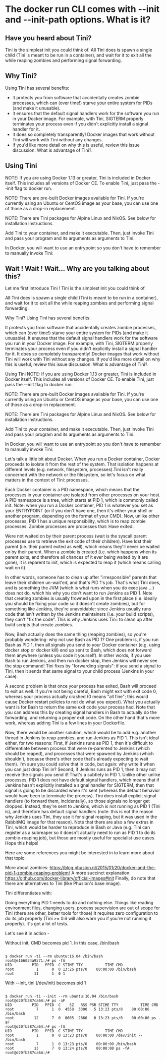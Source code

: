 
# The docker run CLI comes with --init and --init-path options. What is it?

## Have you heard about Tini?

Tini is the simplest init you could think of. All Tini does is spawn a single child (Tini is meant to be run in a container), and wait for it to exit all the while reaping zombies and performing signal forwarding.

## Why Tini?

Using Tini has several benefits:

- It protects you from software that accidentally creates zombie processes, which can (over time!) starve your entire system for PIDs (and make it unusable).
- It ensures that the default signal handlers work for the software you run in your Docker image. For example, with Tini, SIGTERM properly terminates your process even if you didn't explicitly install a signal handler for it.
- It does so completely transparently! Docker images that work without Tini will work with Tini without any changes.
- If you'd like more detail on why this is useful, review this issue discussion: What is advantage of Tini?.

## Using Tini

NOTE: If you are using Docker 1.13 or greater, Tini is included in Docker itself. This includes all versions of Docker CE. To enable Tini, just pass the --init flag to docker run.

NOTE: There are pre-built Docker images available for Tini. If you're currently using an Ubuntu or CentOS image as your base, you can use one of those as a drop-in replacement.

NOTE: There are Tini packages for Alpine Linux and NixOS. See below for installation instructions.

Add Tini to your container, and make it executable. Then, just invoke Tini and pass your program and its arguments as arguments to Tini.

In Docker, you will want to use an entrypoint so you don't have to remember to manually invoke Tini:

## Wait  ! Wait ! Wait... Why are you talking about this?


Let me first introduce Tini ! Tini is the simplest init you could think of.

All Tini does is spawn a single child (Tini is meant to be run in a container), and wait for it to exit all the while reaping zombies and performing signal forwarding.

Why Tini?
Using Tini has several benefits:

It protects you from software that accidentally creates zombie processes, which can (over time!) starve your entire system for PIDs (and make it unusable).
It ensures that the default signal handlers work for the software you run in your Docker image. For example, with Tini, SIGTERM properly terminates your process even if you didn't explicitly install a signal handler for it.
It does so completely transparently! Docker images that work without Tini will work with Tini without any changes.
If you'd like more detail on why this is useful, review this issue discussion: What is advantage of Tini?.

Using Tini
NOTE: If you are using Docker 1.13 or greater, Tini is included in Docker itself. This includes all versions of Docker CE. To enable Tini, just pass the --init flag to docker run.

NOTE: There are pre-built Docker images available for Tini. If you're currently using an Ubuntu or CentOS image as your base, you can use one of those as a drop-in replacement.

NOTE: There are Tini packages for Alpine Linux and NixOS. See below for installation instructions.

Add Tini to your container, and make it executable. Then, just invoke Tini and pass your program and its arguments as arguments to Tini.

In Docker, you will want to use an entrypoint so you don't have to remember to manually invoke Tini:

Let's talk a little bit about Docker. When you run a Docker container, Docker proceeds to isolate it from the rest of the system. 
That isolation happens at different levels (e.g. network, filesystem, processes).Tini isn't really concerned with the network or the filesystem, so let's focus on what matters in the context of Tini: processes.

Each Docker container is a PID namespace, which means that the processes in your container are isolated from other processes on your host. A PID namespace is a tree, which starts at PID 1, which is commonly called init.
Note: when you run a Docker container, PID 1 is whatever you set as your ENTRYPOINT (or if you don't have one, then it's either your shell or another program, depending on the format of your CMD).
Now, unlike other processes, PID 1 has a unique responsibility, which is to reap zombie processes.
Zombie processes are processes that:
Have exited.

Were not waited on by their parent process (wait is the syscall parent processes use to retrieve the exit code of their children).
Have lost their parent (i.e. their parent exited as well), which means they'll never be waited on by their parent.
When a zombie is created (i.e. which happens when its parent exits, and therefore all chances of it ever being waited by it are gone), it is reparent to init, which is expected to reap it (which means calling wait on it).

In other words, someone has to clean up after "irresponsible" parents that leave their children un-wait'ed, and that's PID 1's job.
That's what Tini does, and is something the JVM (which is what runs when you do exec java ...) does not do, which his why you don't want to run Jenkins as PID 1.
Note that creating zombies is usually frowned upon in the first place (i.e. ideally you should be fixing your code so it doesn't create zombies), but for something like Jenkins, they're unavoidable: since Jenkins usually runs code that isn't written by the Jenkins maintainers (i.e. your build scripts), they can't "fix the code".
This is why Jenkins uses Tini: to clean up after build scripts that create zombies.

Now, Bash actually does the same thing (reaping zombies), so you're probably wondering: why not use Bash as PID 1?
One problem is, if you run Bash as PID 1, then all signals you send to your Docker container (e.g. using docker stop or docker kill) end up sent to Bash, which does not forward them anywhere (unless you code it yourself). In other words, if you use Bash to run Jenkins, and then run docker stop, then Jenkins will never see the stop command!
Tini fixes by "forwarding signals": if you send a signal to Tini, then it sends that same signal to your child process (Jenkins in your case).

A second problem is that once your process has exited, Bash will proceed to exit as well. If you're not being careful, Bash might exit with exit code 0, whereas your process actually crashed (0 means "all fine"; this would cause Docker restart policies to not do what you expect). What you actually want is for Bash to return the same exit code your process had.
Note that you can address this by creating signal handlers in Bash to actually do the forwarding, and returning a proper exit code. On the other hand that's more work, whereas adding Tini is a few lines in your Dockerfile.

Now, there would be another solution, which would be to add e.g. another thread in Jenkins to reap zombies, and run Jenkins as PID 1.
This isn't ideal either, for two reasons:
First, if Jenkins runs as PID 1, then it's difficult to differentiate between process that were re-parented to Jenkins (which should be reaped), and processes that were spawned by Jenkins (which shouldn't, because there's other code that's already expecting to wait them). I'm sure you could solve that in code, but again: why write it when you can just drop Tini in?
Second, if Jenkins runs as PID 1, then it may not receive the signals you send it!
That's a subtlety in PID 1. Unlike other unlike processes, PID 1 does not have default signal handlers, which means that if Jenkins hasn't explicitly installed a signal handler for SIGTERM, then that signal is going to be discarded when it's sent (whereas the default behavior would have been to terminate the process).
Tini does install explicit signal handlers (to forward them, incidentally), so those signals no longer get dropped. Instead, they're sent to Jenkins, which is not running as PID 1 (Tini is), and therefore has default signal handlers (note: this is not the reason why Jenkins uses Tini, they use it for signal reaping, but it was used in the RabbitMQ image for that reason).
Note that there are also a few extras in Tini, which would be harder to reproduce in Bash or Java (e.g. Tini can register as a subreaper so it doesn't actually need to run as PID 1 to do its zombie-reaping job), but those are mostly useful for specialist use cases.
Hope this helps!

Here are some references you might be interested in to learn more about that topic:

More about zombies: https://blog.phusion.nl/2015/01/20/docker-and-the-pid-1-zombie-reaping-problem/
A more succinct explanation https://github.com/docker-library/official-images#init
Finally, do note that there are alternatives to Tini (like Phusion's base image).

Tini differentiates with:

Doing everything PID 1 needs to do and nothing else. Things like reading environment files, changing users, process supervision are out of scope for Tini (there are other, better tools for those)
It requires zero configuration to do its job properly (Tini >= 0.6 will also warn you if you're not running it properly).
It's got a lot of tests.

Let's see it in action -


Without init, CMD becomes pid 1. In this case, /bin/bash

```

$ docker run -ti --rm ubuntu:16.04 /bin/bash
root@e166034a9571:/# ps -fA
UID         PID   PPID  C STIME TTY          TIME CMD
root          1      0  0 13:26 pts/0    00:00:00 /bin/bash
root         11      1  0 1
```

With --init, tini (/dev/init) becomes pid 1

```

$ docker run -ti --init --rm ubuntu:16.04 /bin/bash
root@d20fb387ca64:/# ps -aF
UID         PID   PPID  C    SZ   RSS PSR STIME TTY          TIME CMD
root          7      1  0  4558  3300   5 13:23 pts/0    00:00:00 /bin/bash
root         12      7  0  8605  2860   0 13:23 pts/0    00:00:00 ps -aF
root@d20fb387ca64:/# ps -fA
UID         PID   PPID  C STIME TTY          TIME CMD
root          1      0  0 13:23 pts/0    00:00:00 /dev/init -- /bin/bash
root          7      1  0 13:23 pts/0    00:00:00 /bin/bash
root         13      7  0 13:24 pts/0    00:00:00 ps -fA
root@d20fb387ca64:/#
```
